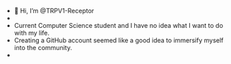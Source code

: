 - 👋 Hi, I’m @TRPV1-Receptor
-
- Current Computer Science student and I have no idea what I want to do with my life.
- Creating a GitHub account seemed like a good idea to immersify myself into the community.
- 

<!---
TRPV1-Receptor/TRPV1-Receptor is a ✨ special ✨ repository because its `README.md` (this file) appears on your GitHub profile.
You can click the Preview link to take a look at your changes.
--->
